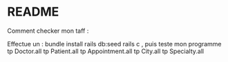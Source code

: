 # README

Comment checker mon taff : 

Effectue un : bundle install
rails db:seed
rails c , puis teste mon programme 
tp Doctor.all
tp Patient.all
tp Appointment.all
tp City.all
tp Specialty.all

